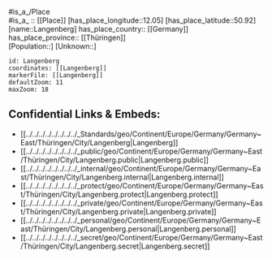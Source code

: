 ﻿---
location: [50.92,12.05] 
mapzoom: [7,12] 
mapmarker: city 
type: City
tags:
- geo/City


SpocWebEntityId: 31822
isDeleted: false
confidential: public

---
#is_a_/Place  
#is_a_ :: [[Place]] 
[has_place_longitude::12.05] 
[has_place_latitude::50.92] 
[name::Langenberg] 
has_place_country:: [[Germany]]  
has_place_province:: [[Thüringen]]  
[Population::] 
[Unknown::] 


```leaflet
id: Langenberg
coordinates: [[Langenberg]] 
markerFile: [[Langenberg]] 
defaultZoom: 11 
maxZoom: 18
```


## Confidential Links & Embeds: 
- [[../../../../../../../../_Standards/geo/Continent/Europe/Germany/Germany~East/Thüringen/City/Langenberg|Langenberg]] 
- [[../../../../../../../../_public/geo/Continent/Europe/Germany/Germany~East/Thüringen/City/Langenberg.public|Langenberg.public]] 
- [[../../../../../../../../_internal/geo/Continent/Europe/Germany/Germany~East/Thüringen/City/Langenberg.internal|Langenberg.internal]] 
- [[../../../../../../../../_protect/geo/Continent/Europe/Germany/Germany~East/Thüringen/City/Langenberg.protect|Langenberg.protect]] 
- [[../../../../../../../../_private/geo/Continent/Europe/Germany/Germany~East/Thüringen/City/Langenberg.private|Langenberg.private]] 
- [[../../../../../../../../_personal/geo/Continent/Europe/Germany/Germany~East/Thüringen/City/Langenberg.personal|Langenberg.personal]] 
- [[../../../../../../../../_secret/geo/Continent/Europe/Germany/Germany~East/Thüringen/City/Langenberg.secret|Langenberg.secret]] 
